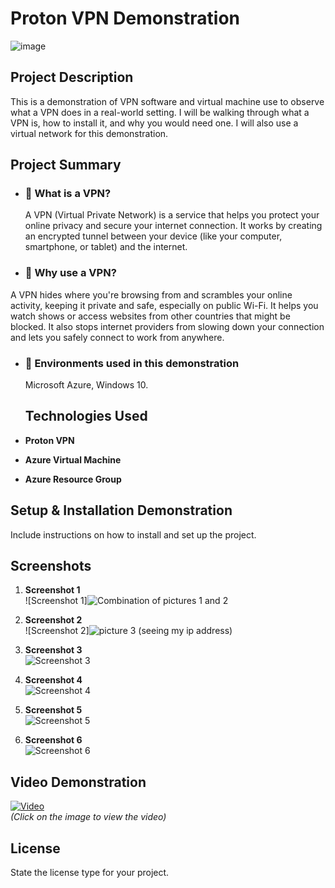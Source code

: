 # Proton VPN Demonstration

![image](https://github.com/user-attachments/assets/ce687fd7-904f-41a1-b8cc-32f754574559)




## **Project Description**
This is a demonstration of VPN software and virtual machine use to observe what a VPN does in a real-world setting. I will be walking through what a VPN is, how to install it, and why you would need one. I will also use a virtual network for this demonstration.

## **Project Summary**
- ### **🔹 What is a VPN?** 
  A VPN (Virtual Private Network) is a service that helps you protect your online privacy and secure your internet connection. It works by creating an encrypted tunnel between your device (like your computer, smartphone, or tablet) and the internet.
  
- ### **🔹 Why use a VPN?** 
 A VPN hides where you're browsing from and scrambles your online activity, keeping it private and safe, especially on public Wi-Fi. It helps you watch shows or access websites from other countries that might be blocked. It also stops internet providers from slowing down your connection and lets you safely connect to work from anywhere.
- ### **🔹 Environments used in this demonstration** 
  Microsoft Azure, Windows 10.

  ## **Technologies Used**

- **Proton VPN**
- **Azure Virtual Machine**
- **Azure Resource Group**

## **Setup & Installation Demonstration**
Include instructions on how to install and set up the project.



## **Screenshots**

1. **Screenshot 1**  
   ![Screenshot 1]![Combination of pictures 1 and 2](https://github.com/user-attachments/assets/1528e518-456c-40e9-b05c-a0665f218503)

  
2. **Screenshot 2**  
   ![Screenshot 2]![picture 3 (seeing my ip address)](https://github.com/user-attachments/assets/7524485d-9f77-42ca-98bb-6be12b13bbca)
  
  
3. **Screenshot 3**  
   ![Screenshot 3](link-to-your-image-3)  
  
4. **Screenshot 4**  
   ![Screenshot 4](link-to-your-image-4)  
  
5. **Screenshot 5**  
   ![Screenshot 5](link-to-your-image-5)  
  
6. **Screenshot 6**  
   ![Screenshot 6](link-to-your-image-6)  

## **Video Demonstration**
[![Video](https://img.youtube.com/vi/YOUR_VIDEO_ID/0.jpg)](https://www.youtube.com/watch?v=YOUR_VIDEO_ID)  
*(Click on the image to view the video)*

## **License**
State the license type for your project.
